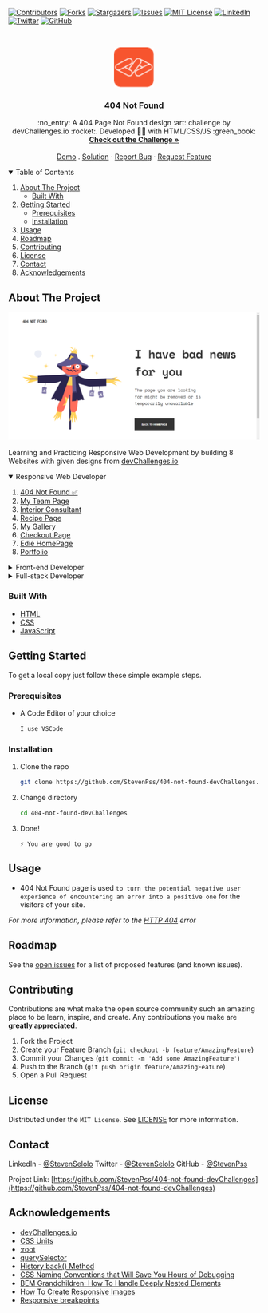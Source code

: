<!--
*** Thanks for checking out the Best-README-Template. If you have a suggestion
*** that would make this better, please fork the repo and create a pull request
*** or simply open an issue with the tag "enhancement".
*** Thanks again! Now go create something AMAZING! :D
-->



<!-- PROJECT SHIELDS -->
<!--
*** I'm using markdown "reference style" links for readability.
*** Reference links are enclosed in brackets [ ] instead of parentheses ( ).
*** See the bottom of this document for the declaration of the reference variables
*** for contributors-url, forks-url, etc. This is an optional, concise syntax you may use.
*** https://www.markdownguide.org/basic-syntax/#reference-style-links
-->
[![Contributors][contributors-shield]][contributors-url]
[![Forks][forks-shield]][forks-url]
[![Stargazers][stars-shield]][stars-url]
[![Issues][issues-shield]][issues-url]
[![MIT License][license-shield]][license-url]
[![LinkedIn][linkedin-shield]][linkedin-url]
[![Twitter][twitter-shield]][twitter-url]
[![GitHub][github-shield]][github-url]



<!-- PROJECT LOGO -->
<br />
<p align="center">
  <a href="https://github.com/StevenPss/404-not-found-devChallenges">
    <img src="images/devChallenges.png" alt="Logo" width="80" height="80">
  </a>

  <h3 align="center">404 Not Found</h3>

  <p align="center">
    :no_entry: A 404 Page Not Found design :art: challenge by devChallenges.io :rocket:. Developed 👨‍💻 with HTML/CSS/JS :green_book:
    <br />
    <a href="https://devchallenges.io/challenges/wBunSb7FPrIepJZAg0sY"><strong>Check out the Challenge »</strong></a>
    <br />
    <br />
    <a href="https://stevenpss-404-not-found-devchallenges.netlify.app/">Demo</a>
    .
    <a href="https://stevenpss-404-not-found-devchallenges.netlify.app/">Solution</a>
    ·
    <a href="https://github.comStevenPss/404-not-found-devChallenges/issues">Report Bug</a>
    ·
    <a href="https://github.com/StevenPss/404-not-found-devChallenges/issues">Request Feature</a>
  </p>  
</p>



<!-- TABLE OF CONTENTS -->
<details open="open">
  <summary>Table of Contents</summary>
  <ol>
    <li>
      <a href="#about-the-project">About The Project</a>
      <ul>
        <li><a href="#built-with">Built With</a></li>
      </ul>
    </li>
    <li>
      <a href="#getting-started">Getting Started</a>
      <ul>
        <li><a href="#prerequisites">Prerequisites</a></li>
        <li><a href="#installation">Installation</a></li>
      </ul>
    </li>
    <li><a href="#usage">Usage</a></li>
    <li><a href="#roadmap">Roadmap</a></li>
    <li><a href="#contributing">Contributing</a></li>
    <li><a href="#license">License</a></li>
    <li><a href="#contact">Contact</a></li>
    <li><a href="#acknowledgements">Acknowledgements</a></li>
  </ol>
</details>



<!-- ABOUT THE PROJECT -->
## About The Project

[![404 Error Page Screen Shot][product-screenshot]](https://stevenpss-404-not-found-devchallenges.netlify.app/)

Learning and Practicing Responsive Web Development by building 8 Websites with given designs from [devChallenges.io](https://devchallenges.io/)


<!-- TABLE OF CONTENTS -->
<details open="open">
  <summary>Responsive Web Developer</summary>
  <ol>
    <li>
      <a href="https://github.com/StevenPss/404-not-found-devChallenges" target="_blank">
        404 Not Found ✅
      </a>
    </li>
    <li>
      <a href="#">
        My Team Page 
      </a>
    </li>
    <li>
      <a href="#">
        Interior Consultant 
      </a>
    </li>
    <li>
      <a href="#">
        Recipe Page 
      </a>
    </li>
    <li>
      <a href="#">
        My Gallery 
      </a>
    </li>
    <li>
      <a href="#">
        Checkout Page
      </a>
    </li>
    <li>
      <a href="#">
        Edie HomePage
      </a>
    </li>
    <li>
      <a href="#">
        Portfolio 
      </a>
    </li>
  </ol>
</details>

<!-- TABLE OF CONTENTS -->
<details>
  <summary>Front-end Developer</summary>
  <ol>
    <li>
      <a href="#">
        Button Component 
      </a>
    </li>
    <li>
      <a href="#">
        Input Component 
      </a>
    </li>
    <li>
      <a href="#">
        Windbnb 
      </a>
    </li>
    <li>
      <a href="#">
        Todo App 
      </a>
    </li>
    <li>
      <a href="#">
        Random Quote Generator 
      </a>
    </li>
    <li>
      <a href="#">
        Country Quiz
      </a>
    </li>
    <li>
      <a href="#">
        Weather App
      </a>
    </li>
    <li>
      <a href="#">
        GitHub Jobs 
      </a>
    </li>
  </ol>
</details>

<!-- TABLE OF CONTENTS -->
<details>
  <summary>Full-stack Developer</summary>
  <ol>
    <li>
      <a href="#">
        Image Uploader
      </a>
    </li>
    <li>
      <a href="#">
        My Unsplash 
      </a>
    </li>
    <li>
      <a href="#">
        Cat Wiki 
      </a>
    </li>
    <li>
      <a href="#">
        Authentication App 
      </a>
    </li>
    <li>
      <a href="#">
        Shoppingify 
      </a>
    </li>
    <li>
      <a href="#">
        Chat Group
      </a>
    </li>
    <li>
      <a href="#">
        Tweeter - Twitter Clone
      </a>
    </li>
    <li>
      <a href="#">
        Thullo - Trello Clone 
      </a>
    </li>
  </ol>
</details>


### Built With

* [HTML](https://www.freecodecamp.org/learn/responsive-web-design/#basic-html-and-html5)
* [CSS](https://www.freecodecamp.org/learn/responsive-web-design/#basic-css)
* [JavaScript](https://www.freecodecamp.org/learn/javascript-algorithms-and-data-structures/)



<!-- GETTING STARTED -->
## Getting Started

To get a local copy just follow these simple example steps.

### Prerequisites


* A Code Editor of your choice
  ```sh
  I use VSCode
  ```

### Installation


1. Clone the repo
   ```sh
   git clone https://github.com/StevenPss/404-not-found-devChallenges.git
   ```
2. Change directory
   ```sh
   cd 404-not-found-devChallenges
   ```
3. Done! 
   ```JS
   ⚡ You are good to go
   ```



<!-- USAGE EXAMPLES -->
## Usage

* 404 Not Found page is used `to turn the potential negative user experience of encountering an error into a positive one` for the visitors of your site.

_For more information, please refer to the [HTTP 404](https://en.wikipedia.org/wiki/HTTP_404) error_



<!-- ROADMAP -->
## Roadmap

See the [open issues](https://github.com/StevenPss/404-not-found-devChallenges/issues) for a list of proposed features (and known issues).



<!-- CONTRIBUTING -->
## Contributing

Contributions are what make the open source community such an amazing place to be learn, inspire, and create. Any contributions you make are **greatly appreciated**.

1. Fork the Project
2. Create your Feature Branch (`git checkout -b feature/AmazingFeature`)
3. Commit your Changes (`git commit -m 'Add some AmazingFeature'`)
4. Push to the Branch (`git push origin feature/AmazingFeature`)
5. Open a Pull Request



<!-- LICENSE -->
## License


Distributed under the `MIT License`. See [LICENSE](https://github.com/StevenPss/404-not-found-devChallenges/blob/main/LICENSE) for more information.


<!-- CONTACT -->
## Contact

LinkedIn - [@StevenSelolo][linkedin-url]
Twitter - [@StevenSelolo][twitter-url]
GitHub - [@StevenPss][github-url]

Project Link: [https://github.com/StevenPss/404-not-found-devChallenges](https://github.com/StevenPss/404-not-found-devChallenges)



<!-- ACKNOWLEDGEMENTS -->
## Acknowledgements
* [devChallenges.io](https://devchallenges.io/)
* [CSS Units](https://www.w3schools.com/cssref/css_units.asp)
* [:root](https://developer.mozilla.org/en-US/docs/Web/CSS/:root)
* [querySelector](https://developer.mozilla.org/en-US/docs/Web/API/Document/querySelector)
* [History back() Method](https://www.w3schools.com/jsref/met_his_back.asp)
* [CSS Naming Conventions that Will Save You Hours of Debugging](https://www.freecodecamp.org/news/css-naming-conventions-that-will-save-you-hours-of-debugging-35cea737d849/)
* [BEM Grandchildren: How To Handle Deeply Nested Elements](https://scalablecss.com/bem-nesting-grandchild-elements/#1391467)
* [How To Create Responsive Images](https://www.w3schools.com/howto/howto_css_image_responsive.asp)
* [Responsive breakpoints](https://getbootstrap.com/docs/4.0/layout/overview/)





<!-- MARKDOWN LINKS & IMAGES -->
<!-- https://www.markdownguide.org/basic-syntax/#reference-style-links -->
[contributors-shield]: https://img.shields.io/github/contributors/StevenPss/404-not-found-devChallenges.svg?style=for-the-badge
[contributors-url]: https://github.com/StevenPss/404-not-found-devChallenges/graphs/contributors
[forks-shield]: https://img.shields.io/github/forks/StevenPss/404-not-found-devChallenges.svg?style=for-the-badge
[forks-url]: https://github.com/StevenPss/404-not-found-devChallenges/network/members
[stars-shield]: https://img.shields.io/github/stars/StevenPss/404-not-found-devChallenges.svg?style=for-the-badge
[stars-url]: https://github.com/StevenPss/404-not-found-devChallenges/stargazers
[issues-shield]: https://img.shields.io/github/issues/StevenPss/404-not-found-devChallenges.svg?style=for-the-badge
[issues-url]: https://github.com/StevenPss/404-not-found-devChallenges/issues
[license-shield]: https://img.shields.io/github/license/StevenPss/404-not-found-devChallenges.svg?style=for-the-badge
[license-url]: https://github.com/StevenPss/404-not-found-devChallenges/blob/main/LICENSE.md
[linkedin-shield]: https://img.shields.io/badge/-LinkedIn-black.svg?style=for-the-badge&logo=linkedin&colorB=555
[twitter-shield]: https://img.shields.io/badge/-Twitter-black.svg?style=for-the-badge&logo=twitter&colorB=555
[github-shield]: https://img.shields.io/badge/-GitHub-black.svg?style=for-the-badge&logo=github&colorB=555
[linkedin-url]: https://www.linkedin.com/in/stevenselolo/
[twitter-url]: https://twitter.com/StevenSelolo
[github-url]: https://github.com/StevenPss
[product-screenshot]: /images/screenshot.png